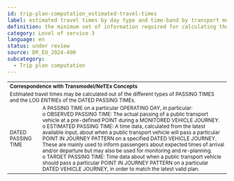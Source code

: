 ```yaml
---
id: trip-plan-computation_estimated-travel-times
label: estimated travel times by day type and time-band by transport mode/combination of transport modes
definition: the minimum set of information required for calculating the estimated travel times by transport mode or even combination of transport modes considering recurring conditions at/in specific time bands and day types.
category: Level of service 3
language: en
status: under review
source: DR_EU_2024-490
subcategory:
  - Trip plan computation
---
```


<table style="font-size: smaller; width: 100%;">
    <tr>
        <th colspan="2" style="text-align: left;">Correspondence with Transmodel/NeTEx Concepts</th>
    </tr>
    <tr>
        <td colspan="2" style="text-align: left;">Estimated travel times may be calculated out of the different types of PASSING TIMES and the LOG ENTRIEs of the DATED PASSING TIMEs.</td>
    </tr>    
    <tr>
        <td>DATED PASSING TIME</td>
        <td>A PASSING TIME on a particular OPERATING DAY, in particular:<br>
        o OBSERVED PASSING TIME: The actual passing of a public transport vehicle at a pre-defined POINT during a MONITORED VEHICLE JOURNEY.<br>
        o ESTIMATED PASSING TIME: A time data, calculated from the latest available input, about when a public transport vehicle will pass a particular POINT IN JOURNEY PATTERN on a specified DATED VEHICLE JOURNEY. These are mainly used to inform passengers about expected times of arrival and/or departure but may also be used for monitoring and re-planning.<br>
        o TARGET PASSING TIME: Time data about when a public transport vehicle should pass a particular POINT IN JOURNEY PATTERN on a particular DATED VEHICLE JOURNEY, in order to match the latest valid plan.</td>
    </tr>
</table>

